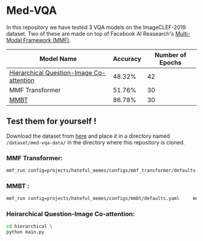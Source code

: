 # Med-VQA

In this repository we have tested 3 VQA models on the ImageCLEF-2019 dataset. Two of these are made on top of Facebook AI Reasearch's [Multi-Modal Framework (MMF)](https://mmf.sh/). 


|Model Name| Accuracy| Number of Epochs|
|-------|------|-------|
|[Hierarchical Question-Image Co-attention](https://arxiv.org/abs/1606.00061) | 48.32% | 42 | 
| MMF Transformer | 51.76% | 30 | 
| [MMBT](https://arxiv.org/abs/1909.02950) | 86.78% | 30 | 

## Test them for yourself !

Download the dataset from [here](https://gitlab.com/aneesh-shetye/med-vqa-data/-/tree/main/vqa-med-2019) and place it in a directory named `/dataset/med-vqa-data/` in the directory where this repository is cloned. 

### MMF Transformer:

```bash 
mmf_run config=projects/hateful_memes/configs/mmf_transformer/defaults.yaml     model=mmf_transformer     dataset=hateful_memes training.checkpoint_interval=100 training.max_updates=3000
```
### MMBT : 

```bash
mmf_run config=projects/hateful_memes/configs/mmbt/defaults.yaml     model=mmbt     dataset=hateful_memes training.checkpoint_interval=100 training.max_updates=3000
```
### Heirarchical Question-Image Co-attention: 

```bash 
cd hierarchical \ 
python main.py
```
